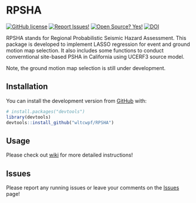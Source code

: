 
<!-- README.md is generated from README.Rmd. Please edit that file -->

# RPSHA

<!-- badges: start -->

[![GitHub
license](https://img.shields.io/badge/License-MIT-green.svg)](https://github.com/wltcwpf/RPSHA/blob/master/LICENSE.md)
[![Report
Issues!](https://img.shields.io/badge/Report%20Issues-Here-1abc9c.svg)](https://github.com/wltcwpf/RPSHA/issues)
[![Open Source?
Yes!](https://img.shields.io/badge/Open%20Source-Yes-green.svg)](https://github.com/wltcwpf/RPSHA)
[![DOI](https://zenodo.org/badge/443699388.svg)](https://zenodo.org/badge/latestdoi/443699388)
<!-- badges: end -->

RPSHA stands for Regional Probabilistic Seismic Hazard Assessment. This
package is developed to implement LASSO regression for event and ground
motion map selection. It also includes some functions to conduct
converntional site-based PSHA in California using UCERF3 source model.

Note, the ground motion map selection is still under development.

## Installation

You can install the development version from
[GitHub](https://github.com/) with:

``` r
# install.packages("devtools")
library(devtools)
devtools::install_github("wltcwpf/RPSHA")
```

## Usage

Please check out [wiki](https://github.com/wltcwpf/RPSHA/wiki) for more
detailed instructions!

## Issues

Please report any running issues or leave your comments on the
[Issues](https://github.com/wltcwpf/RPSHA/issues) page!
